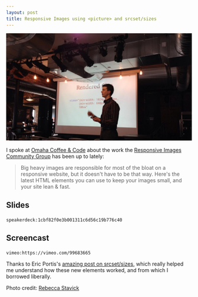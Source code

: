 ```yaml
---
layout: post
title: Responsive Images using <picture> and srcset/sizes
---
```


![Me, Presenting](../images/responsive-images-preso.jpg)

I spoke at [Omaha Coffee & Code](https://www.meetup.com/coffeeandcode/) about the work the [Responsive Images Community Group][respimg] has been up to lately:

> Big heavy images are responsible for most of the bloat on a responsive website, but it doesn't have to be that way. Here's the latest HTML elements you can use to keep your images small, and your site lean & fast.

## Slides

`speakerdeck:1cbf82f0e3b001311c6d56c19b776c40`

## Screencast

`vimeo:https://vimeo.com/99683665`

Thanks to Eric Portis's [amazing post on srcset/sizes][eric], which really helped me understand how these new elements worked, and from which I borrowed liberally.

Photo credit: [Rebecca Stavick](https://twitter.com/RebeccaStavick/status/483982587845541889)

[respimg]: http://responsiveimages.org/
[eric]: http://ericportis.com/posts/2014/srcset-sizes/
